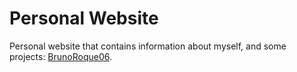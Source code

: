 # Personal Website

Personal website that contains information about myself, and some projects: [BrunoRoque06](https://brunoroque06.github.io).
